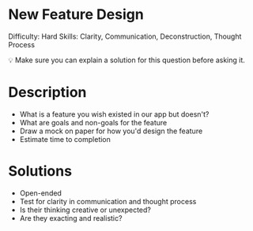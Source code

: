 # New Feature Design

Difficulty: Hard
Skills: Clarity, Communication, Deconstruction, Thought Process

<aside>
💡 Make sure you can explain a solution for this question before asking it.

</aside>

# Description

- What is a feature you wish existed in our app but doesn't?
- What are goals and non-goals for the feature
- Draw a mock on paper for how you'd design the feature
- Estimate time to completion

# Solutions

- Open-ended
- Test for clarity in communication and thought process
- Is their thinking creative or unexpected?
- Are they exacting and realistic?
